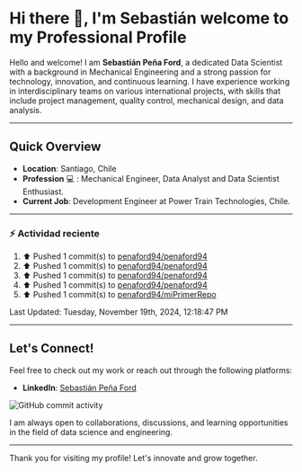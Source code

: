 # Hi there 👋, I'm Sebastián welcome to my Professional Profile

Hello and welcome! I am **Sebastián Peña Ford**, a dedicated Data Scientist with a background in Mechanical Engineering and a strong passion for technology, innovation, and continuous learning. I have experience working in interdisciplinary teams on various international projects, with skills that include project management, quality control, mechanical design, and data analysis.

---

## Quick Overview

- **Location**: Santiago, Chile
- **Profession** :computer: : Mechanical Engineer, Data Analyst and Data Scientist Enthusiast.
- **Current Job**: Development Engineer at Power Train Technologies, Chile.

---

### :zap: Actividad reciente
<!--RECENT_ACTIVITY:start-->
1. ⬆️ Pushed 1 commit(s) to [penaford94/penaford94](https://github.com/penaford94/penaford94)<br>
2. ⬆️ Pushed 1 commit(s) to [penaford94/penaford94](https://github.com/penaford94/penaford94)<br>
3. ⬆️ Pushed 1 commit(s) to [penaford94/penaford94](https://github.com/penaford94/penaford94)<br>
4. ⬆️ Pushed 1 commit(s) to [penaford94/penaford94](https://github.com/penaford94/penaford94)<br>
5. ⬆️ Pushed 1 commit(s) to [penaford94/miPrimerRepo](https://github.com/penaford94/miPrimerRepo)<br>
<!--RECENT_ACTIVITY:end-->
<!--RECENT_ACTIVITY:last_update-->
Last Updated: Tuesday, November 19th, 2024, 12:18:47 PM
<!--RECENT_ACTIVITY:last_update_end-->

---

## Let's Connect!

Feel free to check out my work or reach out through the following platforms:

- **LinkedIn**: [Sebastián Peña Ford](https://www.linkedin.com/in/sebastian-pena-ford/)

![GitHub commit activity](https://img.shields.io/github/commit-activity/m/penaford94/penaford94)

I am always open to collaborations, discussions, and learning opportunities in the field of data science and engineering.

---
Thank you for visiting my profile! Let's innovate and grow together.
